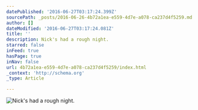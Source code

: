 ```yaml
---
datePublished: '2016-06-27T03:17:24.399Z'
sourcePath: _posts/2016-06-26-4b72a1ea-e559-4d7e-a078-ca237d4f5259.md
author: []
dateModified: '2016-06-27T03:17:24.081Z'
title: ''
description: Nick's had a rough night.
starred: false
inFeed: true
hasPage: true
inNav: false
url: 4b72a1ea-e559-4d7e-a078-ca237d4f5259/index.html
_context: 'http://schema.org'
_type: Article

---
```

![Nick's had a rough night.](https://imgflo.herokuapp.com/graph/vahj1ThiexotieMo/57a412bb265fac8dcec62c3a8daac845/croprotate.jpg?cropheight=3024&cropwidth=4032&degrees=-180&input=https%3A%2F%2Fthe-grid-user-content.s3-us-west-2.amazonaws.com%2F4c244b8a-6589-4373-9341-b498863e48df.jpg&x=0&y=0)